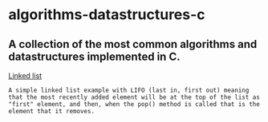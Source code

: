 # algorithms-datastructures-c
## A collection of the most common algorithms and datastructures implemented in C.
  [Linked list](https://github.com/fern4ndomartins/algorithms-datastructures-c/blob/main/linkedlist.c)
  
    A simple linked list example with LIFO (last in, first out) meaning that the most recently added element will be at the top of the list as "first" element, and then, when the pop() method is called that is the element that it removes.
